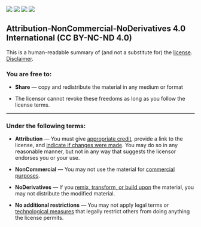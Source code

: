 
<p aling="center">
<img src="https://creativecommons.org/images/deed/cc_icon_white_x2.png">  <img src="https://creativecommons.org/images/deed/attribution_icon_white_x2.png">
<img src="https://creativecommons.org/images/deed/nc_white_x2.png">
<img src="https://creativecommons.org/images/deed/nd_white_x2.png">
</p>

## Attribution-NonCommercial-NoDerivatives 4.0 International  (CC BY-NC-ND 4.0)


This is a human-readable summary of (and not a substitute for) the  [license](https://creativecommons.org/licenses/by-nc-nd/4.0/legalcode). [Disclaimer](https://creativecommons.org/licenses/by-nc-nd/4.0/#).

### You are free to:

-   **Share**  — copy and redistribute the material in any medium or format

-   The licensor cannot revoke these freedoms as long as you follow the license terms.

----------

### Under the following terms:

-   **Attribution**  —  You must give  [appropriate credit](https://creativecommons.org/licenses/by-nc-nd/4.0/#), provide a link to the license, and  [indicate if changes were made](https://creativecommons.org/licenses/by-nc-nd/4.0/#). You may do so in any reasonable manner, but not in any way that suggests the licensor endorses you or your use.
    
-   **NonCommercial**  — You may not use the material for  [commercial purposes](https://creativecommons.org/licenses/by-nc-nd/4.0/#).
    
-   **NoDerivatives**  — If you  [remix, transform, or build upon](https://creativecommons.org/licenses/by-nc-nd/4.0/#)  the material, you may not distribute the modified material.
    

-   **No additional restrictions**  — You may not apply legal terms or  [technological measures](https://creativecommons.org/licenses/by-nc-nd/4.0/#)  that legally restrict others from doing anything the license permits.
